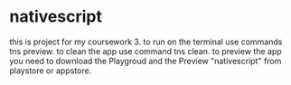 # nativescript 
this is project for my coursework 3.
to run on the terminal use commands tns preview.
to clean the app use command tns clean.
to preview the app you need to download the Playgroud and the Preview "nativescript" from playstore or appstore.
